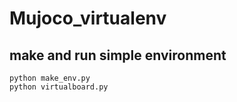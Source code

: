 # Mujoco_virtualenv


## make and run simple environment
```python make_env.py```     
```python virtualboard.py```    